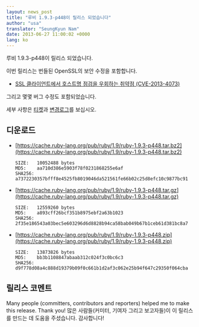 ```yaml
---
layout: news_post
title: "루비 1.9.3-p448이 릴리스 되었습니다"
author: "usa"
translator: "SeungKyun Nam"
date: 2013-06-27 11:00:02 +0000
lang: ko
---
```


루비 1.9.3-p448이 릴리스 되었습니다.

이번 릴리스는 번들된 OpenSSL의 보안 수정을 포함합니다.

 * [SSL 클라이언트에서 호스트명 점검을 우회하는 취약점
   (CVE-2013-4073)](/en/news/2013/06/27/hostname-check-bypassing-vulnerability-in-openssl-client-cve-2013-4073/)

그리고 몇몇 버그 수정도 포함되었습니다.

세부 사항은 [티켓](https://bugs.ruby-lang.org/projects/ruby-193/issues?set_filter=1&amp;status_id=5)과 [변경로그](http://svn.ruby-lang.org/repos/ruby/tags/v1_9_3_448/ChangeLog)를 보십시오.

## 디운로드

* [https://cache.ruby-lang.org/pub/ruby/1.9/ruby-1.9.3-p448.tar.bz2](https://cache.ruby-lang.org/pub/ruby/1.9/ruby-1.9.3-p448.tar.bz2)

      SIZE:   10052488 bytes
      MD5:    aa710d386e5903f78f0231868255e6af
      SHA256: a7372230357bfff8e4525fb8019046da521561fe66b02c25d8efc10c9877bc91

* [https://cache.ruby-lang.org/pub/ruby/1.9/ruby-1.9.3-p448.tar.gz](https://cache.ruby-lang.org/pub/ruby/1.9/ruby-1.9.3-p448.tar.gz)

      SIZE:   12559260 bytes
      MD5:    a893cff26bcf351b8975ebf2a63b1023
      SHA256: 2f35e186543a03bec5e603296d6d8828b94ca58bab049b67b1ceb61d381bc8a7

* [https://cache.ruby-lang.org/pub/ruby/1.9/ruby-1.9.3-p448.zip](https://cache.ruby-lang.org/pub/ruby/1.9/ruby-1.9.3-p448.zip)

      SIZE:   13873826 bytes
      MD5:    bb3b1108847abaab312c024f3c0bc6c3
      SHA256: d9f778d08a4c888d19379b09f0c661b1d2af3c062e25b94f647c29350f064cba

## 릴리스 코멘트

Many people (committers, contributors and reporters) helped me to make this release.
Thank you!
많은 사람들(커미터, 기여자 그리고 보고자들)이 이 릴리스를 만드는 데 도움을 주셨습니다.
감사합니다!
